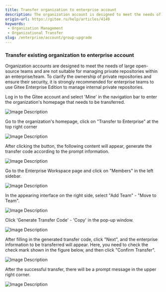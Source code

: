 ```yaml
---
title: Transfer organization to enterprise account
description: The organization account is designed to meet the needs of large open source teams and is not suitable for enterprises/teams to manage their internal private repositories. To clarify the ownership of private repositories and ensure the security of private repositories, it is strongly recommended for enterprise teams to use Gitee Enterprise Edition to manage internal private repositories.
origin-url: https://gitee.ru/help/articles/4149
keywords:
 - Organization Management
 - Organizational Transfer
slug: /enterprise/account/group-upgrade
---
```


### Transfer existing organization to enterprise account

Organization accounts are designed to meet the needs of large open-source teams and are not suitable for managing private repositories within an enterprise/team. To clarify the ownership of private repositories and ensure their security, it is strongly recommended for enterprise teams to use Gitee Enterprise Edition to manage internal private repositories.

Log in to the Gitee account and select 'Mine' in the navigation bar to enter the organization's homepage that needs to be transferred.

![Image Description](/img/enterprise/account/group-upgrade/my.webp)

Go to the organization's homepage, click on "Transfer to Enterprise" at the top right corner

![Image Description](/img/enterprise/account/group-upgrade/transfer-button.webp)

After clicking the button, the following content will appear, generate the transfer code according to the prompt information.

![Image Description](/img/enterprise/account/group-upgrade/transfer-code.webp)

Go to the Enterprise Workspace page and click on "Members" in the left sidebar.

![Image Description](/img/enterprise/account/group-upgrade/member.webp)

In the appearing interface on the right side, select "Add Team" - "Move to Team".

![Image Description](/img/enterprise/account/group-upgrade/to-group.webp)

Click 'Generate Transfer Code' - 'Copy' in the pop-up window.

![Image Description](/img/enterprise/account/group-upgrade/copy.webp)

After filling in the generated transfer code, click "Next", and the enterprise information to be transferred will appear. Here, you need to check the check mark shown in the figure below, and then click "Confirm Transfer".

![Image Description](/img/enterprise/account/group-upgrade/sure.webp)

After the successful transfer, there will be a prompt message in the upper right corner.

![Image Description](/img/enterprise/account/group-upgrade/alert.webp)